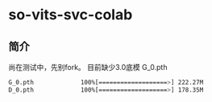 # so-vits-svc-colab

## 简介
尚在测试中，先别fork。
目前缺少3.0底模 G_0.pth             
```bash
G_0.pth             100%[===================>] 222.27M          
D_0.pth             100%[===================>] 178.35M 
```

